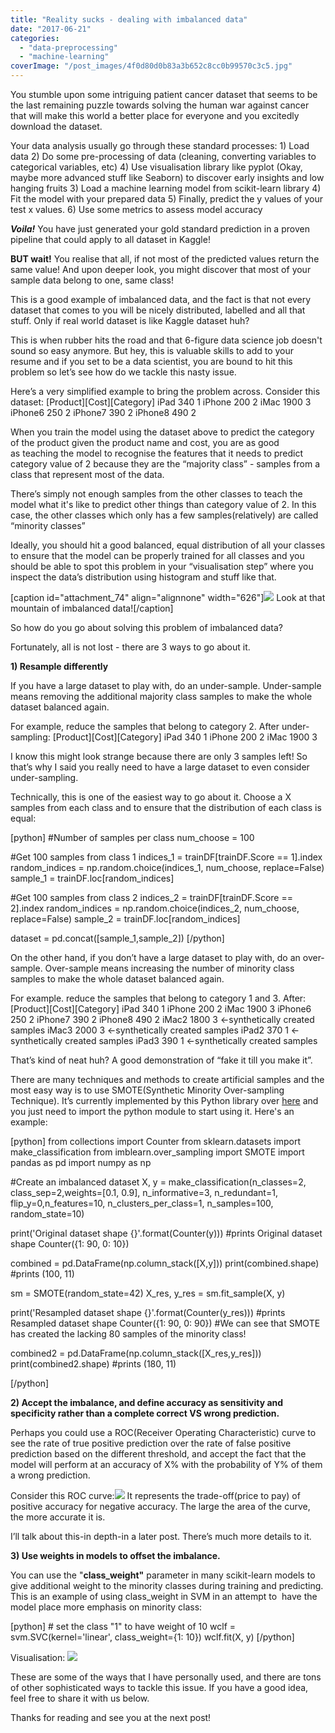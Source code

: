 ```yaml
---
title: "Reality sucks - dealing with imbalanced data"
date: "2017-06-21"
categories: 
  - "data-preprocessing"
  - "machine-learning"
coverImage: "/post_images/4f0d80d0b83a3b652c8cc0b99570c3c5.jpg"
---
```


You stumble upon some intriguing patient cancer dataset that seems to be the last remaining puzzle towards solving the human war against cancer that will make this world a better place for everyone and you excitedly download the dataset.

Your data analysis usually go through these standard processes: 1) Load data 2) Do some pre-processing of data (cleaning, converting variables to categorical variables, etc) 4) Use visualisation library like pyplot (Okay, maybe more advanced stuff like Seaborn) to discover early insights and low hanging fruits 3) Load a machine learning model from scikit-learn library 4) Fit the model with your prepared data 5) Finally, predict the y values of your test x values. 6) Use some metrics to assess model accuracy

**_Voila!_** You have just generated your gold standard prediction in a proven pipeline that could apply to all dataset in Kaggle!

**BUT wait!** You realise that all, if not most of the predicted values return the same value! And upon deeper look, you might discover that most of your sample data belong to one, same class!

This is a good example of imbalanced data, and the fact is that not every dataset that comes to you will be nicely distributed, labelled and all that stuff. Only if real world dataset is like Kaggle dataset huh?

This is when rubber hits the road and that 6-figure data science job doesn't sound so easy anymore. But hey, this is valuable skills to add to your resume and if you set to be a data scientist, you are bound to hit this problem so let’s see how do we tackle this nasty issue.

Here’s a very simplified example to bring the problem across. Consider this dataset: \[Product\]\[Cost\]\[Category\] iPad 340 1 iPhone 200 2 iMac 1900 3 iPhone6 250 2 iPhone7 390 2 iPhone8 490 2

When you train the model using the dataset above to predict the category of the product given the product name and cost, you are as good as teaching the model to recognise the features that it needs to predict category value of 2 because they are the “majority class” - samples from a class that represent most of the data.

There’s simply not enough samples from the other classes to teach the model what it's like to predict other things than category value of 2. In this case, the other classes which only has a few samples(relatively) are called “minority classes”

Ideally, you should hit a good balanced, equal distribution of all your classes to ensure that the model can be properly trained for all classes and you should be able to spot this problem in your “visualisation step” where you inspect the data’s distribution using histogram and stuff like that.

\[caption id="attachment\_74" align="alignnone" width="626"\]![](/post_images/seaborn-countplot-1-2.png) Look at that mountain of imbalanced data!\[/caption\]

So how do you go about solving this problem of imbalanced data?

Fortunately, all is not lost - there are 3 ways to go about it.

**1) Resample differently**

If you have a large dataset to play with, do an under-sample. Under-sample means removing the additional majority class samples to make the whole dataset balanced again.

For example, reduce the samples that belong to category 2. After under-sampling: \[Product\]\[Cost\]\[Category\] iPad 340 1 iPhone 200 2 iMac 1900 3

I know this might look strange because there are only 3 samples left! So that’s why I said you really need to have a large dataset to even consider under-sampling.

Technically, this is one of the easiest way to go about it. Choose a X samples from each class and to ensure that the distribution of each class is equal:

\[python\] #Number of samples per class num\_choose = 100

#Get 100 samples from class 1 indices\_1 = trainDF\[trainDF.Score == 1\].index random\_indices = np.random.choice(indices\_1, num\_choose, replace=False) sample\_1 = trainDF.loc\[random\_indices\]

#Get 100 samples from class 2 indices\_2 = trainDF\[trainDF.Score == 2\].index random\_indices = np.random.choice(indices\_2, num\_choose, replace=False) sample\_2 = trainDF.loc\[random\_indices\]

dataset = pd.concat(\[sample\_1,sample\_2\]) \[/python\]

On the other hand, if you don’t have a large dataset to play with, do an over-sample. Over-sample means increasing the number of minority class samples to make the whole dataset balanced again.

For example. reduce the samples that belong to category 1 and 3. After: \[Product\]\[Cost\]\[Category\] iPad 340 1 iPhone 200 2 iMac 1900 3 iPhone6 250 2 iPhone7 390 2 iPhone8 490 2 iMac2 1800 3 <-synthetically created samples iMac3 2000 3 <-synthetically created samples iPad2 370 1 <-synthetically created samples iPad3 390 1 <-synthetically created samples

That’s kind of neat huh? A good demonstration of “fake it till you make it”.

There are many techniques and methods to create artificial samples and the most easy way is to use SMOTE(Synthetic Minority Over-sampling Technique). It’s currently implemented by this Python library over [here](https://github.com/scikit-learn-contrib/imbalanced-learn) and you just need to import the python module to start using it. Here's an example:

\[python\] from collections import Counter from sklearn.datasets import make\_classification from imblearn.over\_sampling import SMOTE import pandas as pd import numpy as np

#Create an imbalanced dataset X, y = make\_classification(n\_classes=2, class\_sep=2,weights=\[0.1, 0.9\], n\_informative=3, n\_redundant=1, flip\_y=0,n\_features=10, n\_clusters\_per\_class=1, n\_samples=100, random\_state=10)

print('Original dataset shape {}'.format(Counter(y))) #prints Original dataset shape Counter({1: 90, 0: 10})

combined = pd.DataFrame(np.column\_stack(\[X,y\])) print(combined.shape) #prints (100, 11)

sm = SMOTE(random\_state=42) X\_res, y\_res = sm.fit\_sample(X, y)

print('Resampled dataset shape {}'.format(Counter(y\_res))) #prints Resampled dataset shape Counter({1: 90, 0: 90}) #We can see that SMOTE has created the lacking 80 samples of the minority class!

combined2 = pd.DataFrame(np.column\_stack(\[X\_res,y\_res\])) print(combined2.shape) #prints (180, 11)

\[/python\]

**2) Accept the imbalance, and define accuracy as sensitivity and specificity rather than a complete correct VS wrong prediction.**

Perhaps you could use a ROC(Receiver Operating Characteristic) curve to see the rate of true positive prediction over the rate of false positive prediction based on the different threshold, and accept the fact that the model will perform at an accuracy of X% with the probability of Y% of them a wrong prediction.

Consider this ROC curve:![](/post_images/sphx_glr_plot_roc_002.png) It represents the trade-off(price to pay) of positive accuracy for negative accuracy. The large the area of the curve, the more accurate it is.

I’ll talk about this-in depth-in a later post. There’s much more details to it.

**3) Use weights in models to offset the imbalance.**

You can use the "**class\_weight"** parameter in many scikit-learn models to give additional weight to the minority classes during training and predicting. This is an example of using class\_weight in SVM in an attempt to  have the model place more emphasis on minority class:

\[python\] # set the class "1" to have weight of 10 wclf = svm.SVC(kernel='linear', class\_weight={1: 10}) wclf.fit(X, y) \[/python\]

Visualisation: ![](/post_images/sphx_glr_plot_separating_hyperplane_unbalanced_001.png)

These are some of the ways that I have personally used, and there are tons of other sophisticated ways to tackle this issue. If you have a good idea, feel free to share it with us below.

Thanks for reading and see you at the next post!
